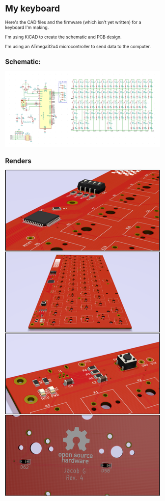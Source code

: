 # My keyboard

Here's the CAD files and the firmware (which isn't yet written) for a keyboard I'm making.

I'm using KiCAD to create the schematic and PCB design.

I'm using an ATmega32u4 microcontroller to send data to the computer.

## Schematic:

![schematic](schem.png)

## Renders

![rend3](rend3.png)
![rend4](rend4.png)
![rend5](rend5.png)
![rend6](rend6.png)

